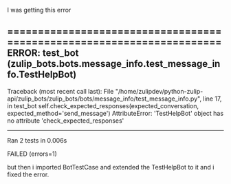 I was getting this error

======================================================================
ERROR: test_bot (zulip_bots.bots.message_info.test_message_info.TestHelpBot)
----------------------------------------------------------------------
Traceback (most recent call last):
  File "/home/zulipdev/python-zulip-api/zulip_bots/zulip_bots/bots/message_info/test_message_info.py", line 17, in test_bot
    self.check_expected_responses(expected_conversation, expected_method='send_message')
AttributeError: 'TestHelpBot' object has no attribute 'check_expected_responses'

----------------------------------------------------------------------
Ran 2 tests in 0.006s

FAILED (errors=1)

but then i imported BotTestCase and extended the TestHelpBot to it and i fixed the error.